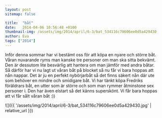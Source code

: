 ```yaml
---
layout: post
sitemap: false

title:  "båt"
date:   2014-04-06 10:56:48 +0100
thumbnail-img: /assets/img/2014/april/6-3/bat_534116c79606ee0d5a429430.jpg
author: Eva
tags: ["2014"]
---
```


Inför denna sommar har vi bestämt oss för att köpa en nyare och större båt. Våran nuvarande ryms man kanske tre personer om man ska sitta bekvämt. Den är dessutom lite besvärlig att hantera om man jämför med andra båtar. Så därför har vi nu lagt ut våran båt på blocket så nu får vi bara hoppas att nån nappar. Det är ju en perfekt nybörjarbåt så det finns säkert nån där ute som behöver en mindre och smidigare båt. Vi har tänkt köpa Fredriks föräldrars båt, en utter som är större och som man rymmer åtminstone sex personer i. Den har även elstart så det känns superskönt. Vi får bara hoppas att vi får sålt våran båt :))

![]({{ '/assets/img/2014/april/6-3/bat_534116c79606ee0d5a429430.jpg'  | relative_url }})

